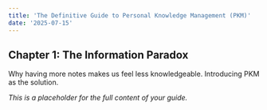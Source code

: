 ```yaml
---
title: 'The Definitive Guide to Personal Knowledge Management (PKM)'
date: '2025-07-15'
---
```


## Chapter 1: The Information Paradox

Why having more notes makes us feel less knowledgeable. Introducing PKM as the solution.

*This is a placeholder for the full content of your guide.* 